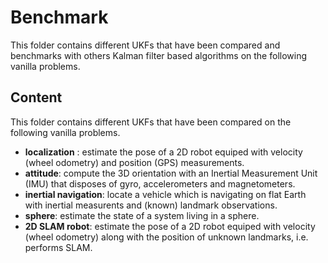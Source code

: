 # Benchmark

This folder contains different UKFs that have been compared and benchmarks with others Kalman filter based algorithms on the following vanilla problems.

## Content
This folder contains different UKFs that have been compared on the following vanilla problems.
- __localization__ : estimate the pose of a 2D robot equiped with velocity (wheel odometry) and position (GPS) measurements. 
- __attitude__: compute the 3D orientation  with an Inertial Measurement Unit (IMU) that disposes of gyro, accelerometers and magnetometers.
- __inertial navigation__: locate a vehicle which is navigating on flat Earth with inertial measurents and (known) landmark observations.
- __sphere__: estimate the state of a system living in a sphere.
- __2D SLAM robot__: estimate the pose of a 2D robot equiped with velocity (wheel odometry) along with the position of unknown landmarks, i.e. performs SLAM.
